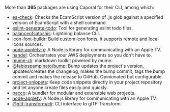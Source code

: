 More than **365** packages are using Caporal for their CLI, among which:

- [es-check](https://www.npmjs.com/package/es-check): Checks the EcamScript version of .js glob against a specified version of EcamScript with a shell command.
- [eslint-generate-todo](https://www.npmjs.com/package/eslint-generate-todo): Tool for generating eslint todo files.
- [balanceofsatoshis](https://www.npmjs.com/package/balanceofsatoshis): Lightning balance CLI.
- [icon-font-buildr](https://www.npmjs.com/package/icon-font-buildr): Build custom icon fonts, it supports remote and local icons sources.
- [node-appletv-x](https://www.npmjs.com/package/node-appletv-x): A Node.js library for communicating with an Apple TV.
- [handel](https://www.npmjs.com/package/handel): Orchestrates your AWS deployments so you don't have to.
- [mume-cli](https://www.npmjs.com/package/mume-cli): markdown toolkit powered by mume.
- [@fabiospampinato/bump](https://www.npmjs.com/package/@fabiospampinato/bump): Bump updates the project's version, updates/creates the changelog, makes the bump commit, tags the bump commit and makes the release to GitHub. Opinionated but configurable.
- [project-snippets](https://www.npmjs.com/package/project-snippets): Keep code snippets directly in your project repository and let anyone create files easily and quickly.
- [pacco](https://www.npmjs.com/package/pacco): A bundler for modular and extensible web projects.
- [node-appletv](https://www.npmjs.com/package/node-appletv): A Node.js library for communicating with an Apple TV.
- [@gltf-transform/cli](https://www.npmjs.com/package/@gltf-transform/cli): CLI interface to glTF Transform.
